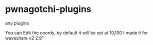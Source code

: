 # pwnagotchi-plugins
any plugins

You can Edit the coords, by default it will be set at 10,100
I made it for waveshare v2 2.9"
